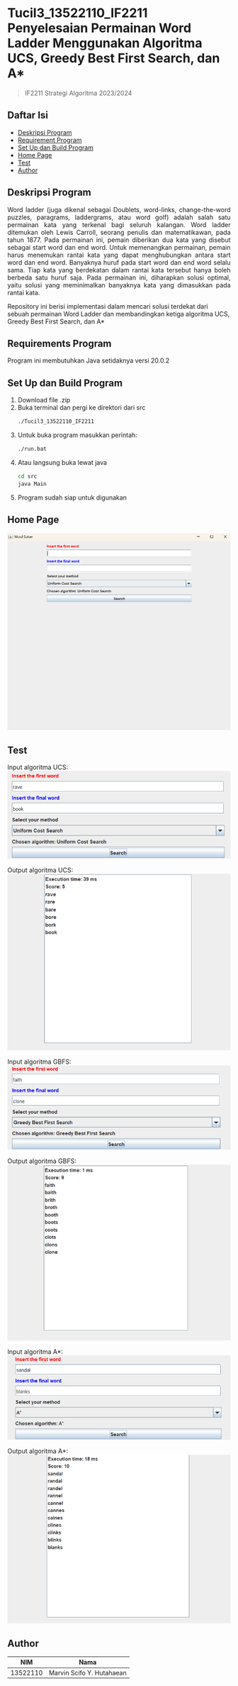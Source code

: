 # Tucil3_13522110_IF2211 Penyelesaian Permainan Word Ladder Menggunakan Algoritma UCS, Greedy Best First Search, dan A*

> IF2211 Strategi Algoritma 2023/2024

## **Daftar Isi**

- [Deskripsi Program](#deskripsi-program)
- [Requirement Program](#requirements-program)
- [Set Up dan Build Program](#set-up-dan-build-program)
- [Home Page](#home-page)
- [Test](#test)
- [Author](#author)

## **Deskripsi Program**

<p align="justify">
Word ladder (juga dikenal sebagai Doublets, word-links, change-the-word puzzles, paragrams, laddergrams, atau word golf) adalah salah satu permainan kata yang terkenal bagi seluruh kalangan. Word ladder ditemukan oleh Lewis Carroll, seorang penulis dan matematikawan, pada tahun 1877. Pada permainan ini, pemain diberikan dua kata yang disebut sebagai start word dan end word. Untuk memenangkan permainan, pemain harus menemukan rantai kata yang dapat menghubungkan antara start word dan end word. Banyaknya huruf pada start word dan end word selalu sama. Tiap kata yang berdekatan dalam rantai kata tersebut hanya boleh berbeda satu huruf saja. Pada permainan ini, diharapkan solusi optimal, yaitu solusi yang meminimalkan banyaknya kata yang dimasukkan pada rantai kata.

Repository ini berisi implementasi dalam mencari solusi terdekat dari sebuah permainan Word Ladder dan membandingkan ketiga algoritma UCS, Greedy Best First Search, dan A*

</p>

## **Requirements Program**
Program ini membutuhkan Java setidaknya versi 20.0.2

## **Set Up dan Build Program**
1. Download file .zip
2. Buka terminal dan pergi ke direktori dari src 
     ```bash
     ./Tucil3_13522110_IF2211
     ```
3. Untuk buka program masukkan perintah:
     ```bash
     ./run.bat
     ``` 
4. Atau langsung buka lewat java
     ```bash
     cd src
     java Main
     ```
8. Program sudah siap untuk digunakan

## **Home Page**
<p align="center">
<img src="test/MainPage.png">
</p>

## **Test**
<p align="center">

Input algoritma UCS:
<img src="test/UCS_in1.png">

Output algoritma UCS:
<img src="test/UCS_out1.png">

Input algoritma GBFS:
<img src="test/GBFS_in2.png">

Output algoritma GBFS:
<img src="test/GBFS_out2.png">

Input algoritma A*:
<img src="test/AStar_in3.png">

Output algoritma A*:
<img src="test/AStar_out3.png">
</p>

## **Author**

|   NIM    |           Nama           |
| :------: | :----------------------: |
| 13522110 | Marvin Scifo Y. Hutahaean  |


<!-- Optional -->
<!-- ## License -->
<!-- This project is open source and available under the [... License](). -->

<!-- You don't have to include all sections - just the one's relevant to your project -->
